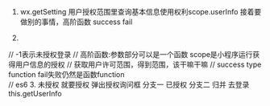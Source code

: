 1. wx.getSetting
用户授权范围里查询基本信息使用权利scope.userInfo
接着要做别的事情，高阶函数
success fail 


2. 
// -1表示未授权登录
// 高阶函数:参数部分可以是一个函数     scope是小程序运行获得用户信息的授权
// 获取用户许可范围，得到范围，该干嘛干嘛
// success type function fail失败仍然是函数function    
// es6
3. 未授权 就要授权 弹出授权询问框 分支一
已授权 分支二
 归并 去登录 this.getUserInfo